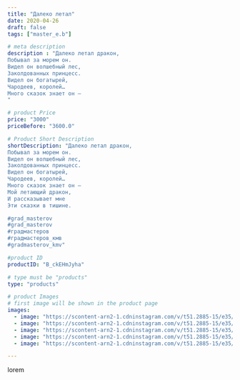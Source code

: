 ```yaml
---
title: "Далеко летал"
date: 2020-04-26
draft: false
tags: ["master_e.b"]

# meta description
description : "Далеко летал дракон, 
Побывал за морем он. 
Видел он волшебный лес, 
Заколдованных принцесс. 
Видел он богатырей, 
Чародеев, королей… 
Много сказок знает он — 
"

# product Price
price: "3000"
priceBefore: "3600.0"

# Product Short Description
shortDescription: "Далеко летал дракон, 
Побывал за морем он. 
Видел он волшебный лес, 
Заколдованных принцесс. 
Видел он богатырей, 
Чародеев, королей… 
Много сказок знает он — 
Мой летающий дракон, 
И рассказывает мне 
Эти сказки в тишине.

#grad_masterov
#grad_masterov
#градмастеров
#градмастеров_кмв
#gradmasterov_kmv"

#product ID
productID: "B_ckEHmJyha"

# type must be "products"
type: "products"

# product Images
# first image will be shown in the product page
images:
  - image: "https://scontent-arn2-1.cdninstagram.com/v/t51.2885-15/e35/94516093_544236396469747_5475516990570654006_n.jpg?tp=1&_nc_ht=scontent-arn2-1.cdninstagram.com&_nc_cat=107&_nc_ohc=awFCEQ0NtusAX9i1Z_X&oh=bb0903e648db827946f321a6cca470c6&oe=606B3826&ig_cache_key=MjI5NTg2ODUxOTEyODM5MzkxNg%3D%3D.2"
  - image: "https://scontent-arn2-1.cdninstagram.com/v/t51.2885-15/e35/95199059_240626430624736_3154894840024515203_n.jpg?tp=1&_nc_ht=scontent-arn2-1.cdninstagram.com&_nc_cat=104&_nc_ohc=sSmi0M03MagAX8xZD_0&oh=6db7032798720a819b1c7280ddca58c9&oe=606D2181&ig_cache_key=MjI5NTg2ODUxOTE3ODY4NzEyNw%3D%3D.2"
  - image: "https://scontent-arn2-1.cdninstagram.com/v/t51.2885-15/e35/94317876_585338608999249_5529521011227111576_n.jpg?tp=1&_nc_ht=scontent-arn2-1.cdninstagram.com&_nc_cat=101&_nc_ohc=4oYlXzVNWMUAX-jWagn&oh=5133dcfb55653dd77397857260b7fdab&oe=60698A96&ig_cache_key=MjI5NTg2ODUxOTE3MDE5MjYyNQ%3D%3D.2"
  - image: "https://scontent-arn2-1.cdninstagram.com/v/t51.2885-15/e35/94706663_2469224026512355_2008624059217976584_n.jpg?tp=1&_nc_ht=scontent-arn2-1.cdninstagram.com&_nc_cat=107&_nc_ohc=6cYouqvRiEsAX8WMYIh&oh=92c1029774746dde6e98582e1cbcedc6&oe=606B4421&ig_cache_key=MjI5NTg2ODUxOTEzNjg3NjQ4Nw%3D%3D.2"
  - image: "https://scontent-arn2-1.cdninstagram.com/v/t51.2885-15/e35/94596081_1569288339902524_3168748129332106491_n.jpg?tp=1&_nc_ht=scontent-arn2-1.cdninstagram.com&_nc_cat=104&_nc_ohc=GJOfodtnOvQAX9RhRIl&oh=c7e42db10ce0b39ece29771be2ab0902&oe=606B0D3E&ig_cache_key=MjI5NTg2ODUxOTE1MzQ0NzgyNQ%3D%3D.2"

---
```

lorem
